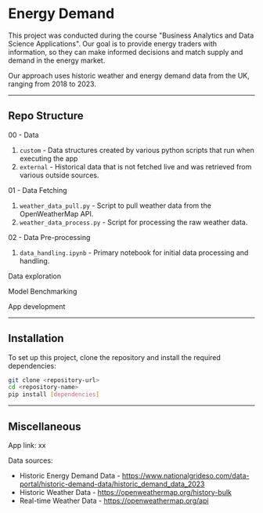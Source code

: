 # Energy Demand

This project was conducted during the course "Business Analytics and Data Science Applications". 
Our goal is to provide energy traders with information, so they can make informed decisions and match supply and demand in the energy market. 

Our approach uses historic weather and energy demand data from the UK, ranging from 2018 to 2023. 

---

## Repo Structure

00 - Data
  1.  `custom` - Data structures created by various python scripts that run when executing the app
  2.  `external` - Historical data that is not fetched live and was retrieved from various outside sources. 

01 - Data Fetching
  1.  `weather_data_pull.py` - Script to pull weather data from the OpenWeatherMap API.
  2.  `weather_data_process.py` - Script for processing the raw weather data.

02 - Data Pre-processing
  1. `data_handling.ipynb` - Primary notebook for initial data processing and handling.

Data exploration

Model Benchmarking

App development

---

## Installation
To set up this project, clone the repository and install the required dependencies:
```bash
git clone <repository-url>
cd <repository-name>
pip install [dependencies]
```

---

## Miscellaneous 

App link:
xx

Data sources:
- Historic Energy Demand Data - https://www.nationalgrideso.com/data-portal/historic-demand-data/historic_demand_data_2023
- Historic Weather Data - https://openweathermap.org/history-bulk
- Real-time Weather Data - https://openweathermap.org/api


